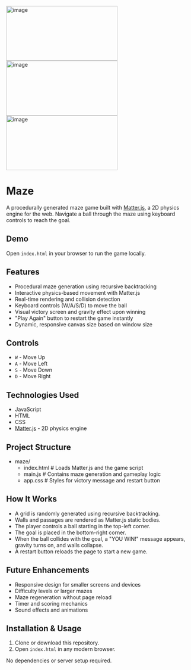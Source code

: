 <img width="300" height="147" alt="image" src="https://github.com/user-attachments/assets/86bf5d66-afa2-4501-a4ce-c05c2137cbbf" /> <img width="300" height="147" alt="image" src="https://github.com/user-attachments/assets/341e89b3-099d-4f88-bda5-63838836455a" /> <img width="300" height="147" alt="image" src="https://github.com/user-attachments/assets/6e55900c-9f1f-48cb-bf9e-44d135ba4d59" />




# Maze

A procedurally generated maze game built with [Matter.js](https://brm.io/matter-js/), a 2D physics engine for the web. Navigate a ball through the maze using keyboard controls to reach the goal.

## Demo

Open `index.html` in your browser to run the game locally.

## Features

- Procedural maze generation using recursive backtracking  
- Interactive physics-based movement with Matter.js  
- Real-time rendering and collision detection  
- Keyboard controls (W/A/S/D) to move the ball  
- Visual victory screen and gravity effect upon winning  
- "Play Again" button to restart the game instantly  
- Dynamic, responsive canvas size based on window size  

## Controls

- `W` - Move Up  
- `A` - Move Left  
- `S` - Move Down  
- `D` - Move Right  

## Technologies Used

- JavaScript  
- HTML  
- CSS  
- [Matter.js](https://brm.io/matter-js/) - 2D physics engine  

## Project Structure

- maze/
  - index.html # Loads Matter.js and the game script
  - main.js # Contains maze generation and gameplay logic
  - app.css # Styles for victory message and restart button

## How It Works

- A grid is randomly generated using recursive backtracking.  
- Walls and passages are rendered as Matter.js static bodies.  
- The player controls a ball starting in the top-left corner.  
- The goal is placed in the bottom-right corner.  
- When the ball collides with the goal, a "YOU WIN!" message appears, gravity turns on, and walls collapse.  
- A restart button reloads the page to start a new game.  

## Future Enhancements

- Responsive design for smaller screens and devices  
- Difficulty levels or larger mazes  
- Maze regeneration without page reload  
- Timer and scoring mechanics  
- Sound effects and animations  

## Installation & Usage

1. Clone or download this repository.  
2. Open `index.html` in any modern browser.  

No dependencies or server setup required.
